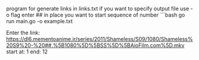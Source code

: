 program for generate links in links.txt
if you want to specify output file use -o flag
enter ## in place you want to start sequence of number
‍‍‍‍```bash
go run main.go -o example.txt

Enter the link: https://dl6.mementoanime.ir/series/2011/Shameless/S09/1080/Shameless%20S9%20-%20##.%5B1080%5D%5BSS%5D%5BAioFilm.com%5D.mkv
start at: 1
end: 12
```